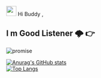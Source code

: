 <img src="https://user-images.githubusercontent.com/5679180/79618120-0daffb80-80be-11ea-819e-d2b0fa904d07.gif" width="27px"> Hi Buddy , 

## I m Good Listener 🌩️ 👉

![promise](https://user-images.githubusercontent.com/61325788/195209100-ea324707-53b6-4c81-a22e-117dab1c959f.png)

[![Anurag's GitHub stats](https://github-readme-stats.vercel.app/api?username=alifsakib)](https://github.com/anuraghazra/github-readme-stats)
<br>
[![Top Langs](https://github-readme-stats.vercel.app/api/top-langs/?username=alifsakib&layout=compact)](https://github.com/anuraghazra/github-readme-stats)
